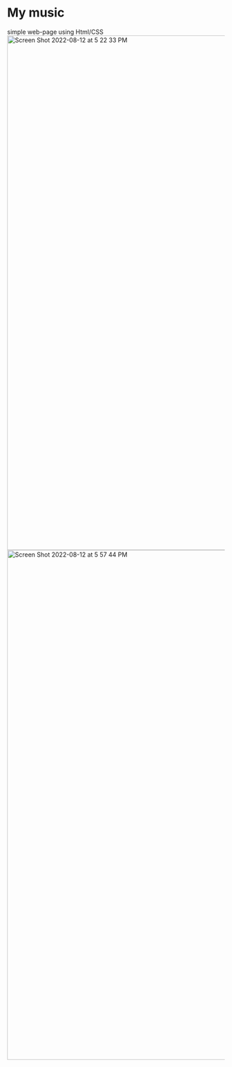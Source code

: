 # My music
simple web-page using Html/CSS
<img width="1192" alt="Screen Shot 2022-08-12 at 5 22 33 PM" src="https://user-images.githubusercontent.com/87909834/184446797-40b68481-cb71-4606-a71b-a15c745b2e35.png">
<img width="1181" alt="Screen Shot 2022-08-12 at 5 57 44 PM" src="https://user-images.githubusercontent.com/87909834/184450008-60cd2572-a2b7-4f71-bcde-c0e734f1a427.png">
